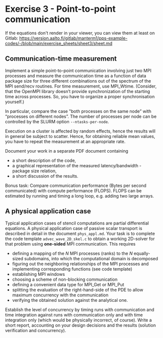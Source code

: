 # Exercise 3 - Point-to-point communication

If the equations don't render in your viewer, you can view them at
least on Gitlab: https://version.aalto.fi/gitlab/manterm1/pps-example-codes/-/blob/main/exercise_sheets/sheet3/sheet.md

## Communication-time measurement 

Implement a simple point-to-point communication involving just two MPI processes and measure the communication time as a function of data package size for three different combinations out of the spectrum of the MPI send/recv routines.
For time measurement, use MPI_Wtime. (Consider, that the OpenMPI library doesn’t provide synchronization of the starting time across processes. So, you have to organize a proper synchronisation yourself.)

In particular, compare the case "both processes on the same node” with “processes on different nodes”.
The number of processes per node can be controlled by the SLURM option `--ntasks-per-node`.

Execution on a cluster is affected by random effects, hence the results will in general be subject to scatter.
Hence, for obtaining reliable mean values, you have to repeat the measurement at an appropriate rate.

Document your work in a separate PDF document containing
- a short description of the code,
- a graphical representation of the measured latency/bandwidth - package size relation,
- a short discussion of the results.

Bonus task: Compare communication performance (Bytes per second communicated) with compute
performance (FLOPS). FLOPS can be estimated by running and timing a long loop, e.g. adding two large arrays.

## A physical application case

Typical application cases of stencil computations are partial differential equations. A physical application case of passive scalar transport is described in detail in
the document `phys_appl.md`. Your task is to complete the code template `advec_wave_2D_skel.c` to obtain a working 2D-solver for that problem using **one-sided** MPI communication.
This requires
- defining a mapping of the $N$ MPI processes (ranks) to the $N$ equally-sized subdomains, into which the computational domain is decomposed
- figuring out the neighboring relationships of the MPI processes and implementing corresponding functions (see code template)
- establishing MPI windows 
- choosing a scheme of non-blocking communication
- defining a convenient data type for MPI_Get or MPI_Put
- splitting the evaluation of the right-hand-side of the PDE to allow maximum concurrency with the communication
- verifying the obtained solution against the analytical one.

Establish the level of concurrency by timing runs with communication and time integration against runs with communication only and with time integration only (which would be physically incorrect, of course).
Write a short report, accounting on your design decisions and the results (solution verification and concurrency).

